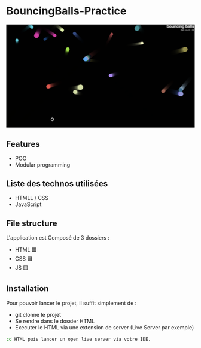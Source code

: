 # BouncingBalls-Practice

![alt text](https://github.com/Dramane-dev/MDN-BouncingBalls-Practice/blob/main/application-screen.png?raw=true)


## Features

- POO
- Modular programming

## Liste des technos utilisées 

- HTMLL / CSS
- JavaScript 


## File structure

L'application est Composé de 3 dossiers :

- HTML  🟥
- CSS   🟦
- JS    🟨


## Installation

Pour pouvoir lancer le projet, il suffit simplement de :

- git clonne le projet 
- Se rendre dans le dossier HTML
- Executer le HTML via une extension de server (Live Server par exemple)

```bash
cd HTML puis lancer un open live server via votre IDE.
```
